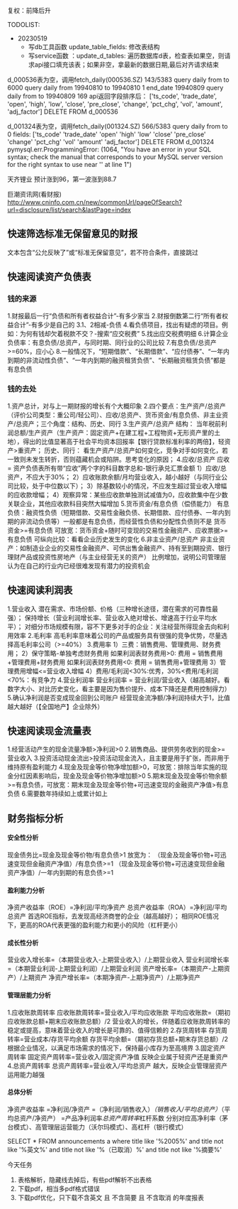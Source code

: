 复权：前降后升

TODOLIST:
- 20230519
  - 写db工具函数 update_table_fields: 修改表结构
  - 写service函数 ：update_d_tables: 遍历数据库d表，检查表如果空，则请求api接口填充该表；如果非空，拿最新的数据日期,最后对齐请求结束
  
d_000536表为空，调用fetch_daily(000536.SZ) 143/5383
query daily from  to 
6000
query daily from 19940810 to 19940810
1
end_date 19940809
query daily from  to 19940809
169
api返回字段排序后： ['ts_code', 'trade_date', 'open', 'high', 'low', 'close', 'pre_close', 'change', 'pct_chg', 'vol', 'amount', 'adj_factor']
DELETE FROM d_000536


d_001324表为空，调用fetch_daily(001324.SZ) 566/5383
query daily from  to 
0
fields: ['ts_code' 'trade_date' 'open' 'high' 'low' 'close' 'pre_close' 'change'
 'pct_chg' 'vol' 'amount' 'adj_factor']
DELETE FROM d_001324
pymysql.err.ProgrammingError: (1064, "You have an error in your SQL syntax; check the manual that corresponds to your MySQL server version for the right syntax to use near '' at line 1")


天齐锂业 预计涨到96，第一波涨到88.7

巨潮资讯网(看财报)
http://www.cninfo.com.cn/new/commonUrl/pageOfSearch?url=disclosure/list/search&lastPage=index
## 快速筛选标准无保留意见的财报
文本包含“公允反映了”或“标准无保留意见”，若不符合条件，直接跳过
## 快速阅读资产负债表
### 钱的来源
1.财报最后一行“负债和所有者权益合计”-有多少家当
2.财报倒数第二行“所有者权益合计”-有多少是自己的
3.1、2相减-负债
4.看负债项目，找出有疑虑的项目。例如：为何有钱却欠着税款不交？-搜索“应交税费”
5.找出应交税费明细
6.计算企业负债率：有息负债/总资产，与同时期、同行业的公司比较
7.有息负债/总资产>=60%，应小心
8.一般情况下，“短期借款”、“长期借款”、“应付债券”、“一年内到期的非流动性负债”、“一年内到期的融资租赁负债”、“长期融资租赁负债”都是有息负债
### 钱的去处
1.资产总计，对与上一期财报的增长有个大概印象
2.四个要点：生产资产/总资产（评价公司类型：重公司/轻公司）、应收/总资产、货币资金/有息负债、非主业资产/总资产；三个角度：结构、历史、同行
3.生产资产/总资产
结构：
  当年税前利润总额/生产资产（生产资产：固定资产+在建工程+工程物资+无形资产里的土地），得出的比值显著高于社会平均资本回报率【银行贷款标准利率的两倍】，轻资产>重资产；
历史、同行：
  看生产资产/总资产如何变化，竞争对手如何变化，若一致则未发生转折，否则蕴藏机会或陷阱。思考变化的原因；
4.应收/总资产
应收 = 资产负债表所有带“应收”两个字的科目数字总和-银行承兑汇票金额
1）应收/总资产，不应大于30%；
2）应收账款余额/月均营业收入，越小越好（与同行业公司比较，处于中位数以下）；
3）除基数较小的情况，不应发生超过营业收入增幅的应收款增幅；
4）观察异常：某些应收款单独测试减值为0，应收款集中在少数关联企业，其他应收款科目突然大幅增加
5.货币资金/有息负债（偿债能力）
有息负债：融资性负债（短期借款、交易性金融负债、长期借款、应付债券、一年内到期的非流动负债等）一般都是有息负债，而经营性负债和分配性负债则不是
货币资金>=有息负债
可放宽：货币资金+随时可变现的交易性金融资产、应收票据>=有息负债
可纵向比较：看看企业历史发生的变化
6.非主业资产/总资产
非主业资产：如制造业企业的交易性金融资产、可供出售金融资产、持有至到期投资、银行理财产品或投资性房地产（与主业经营无关的资产）
比例增加，说明公司管理层认为在自己的行业内已经很难发现有潜力的投资机会

## 快速阅读利润表
1.营业收入
潜在需求、市场份额、价格（三种增长途径，潜在需求的可靠性最强）；
保持增长（营业利润增长率、营业收入绝对增长、增速高于行业平均水平）；
对细分市场规模有限，容不下更多对手的企业：关注经营所得现金去向和利用效率
2.毛利率
高毛利率意味着公司的产品或服务具有很强的竞争优势，尽量选择高毛利率公司（>=40%）
3.费用率
1）三费：销售费用、管理费用、财务费用；
2）保守策略-单独考虑财务费用
如果利润表财务费用>0:
    费用 = 销售费用+管理费用+财务费用
如果利润表财务费用<0:
    费用 = 销售费用+管理费用
3）管理费用增幅<=营业收入增幅
4）费用/毛利润<30%:优秀，30%<费用/毛利润<70%：有竞争力
4.营业利润率
营业利润率 = 营业利润/营业收入（越高越好。看数字大小、对比历史变化，看主要是因为售价提升、成本下降还是费用控制得力）
5.确认净利润是否变成现金回到公司账户
经营现金流净额/净利润持续大于1，比值越大越好（【全国地产】企业除外）

## 快速阅读现金流量表
1.经营活动产生的现金流量净额>净利润>0
2.销售商品、提供劳务收到的现金>=营业收入
3.投资活动现金流出>投资活动现金流入，且主要是用于扩张，而非用于维持原有盈利能力
4.现金及现金等价物净增加额>0，可放宽：排除当年实施的现金分红因素影响后，现金及现金等价物净增加额>0
5.期末现金及现金等价物余额>=有息负债，可放宽：期末现金及现金等价物+可迅速变现的金融资产净值>有息负债
6.需要数年持续如上或累计如上


## 财务指标分析
#### 安全性分析
现金债务比=现金及现金等价物/有息负债>1
放宽为：
（现金及现金等价物+可迅速变现但金融资产净值）/有息负债>=1
（现金及现金等价物+可迅速变现但金融资产净值）/一年内到期的有息负债>=1
#### 盈利能力分析
净资产收益率（ROE）=净利润/平均净资产
总资产收益率（ROA）=净利润/平均总资产
首选ROE指标，去发现高经济商誉的企业（越高越好）；
相同ROE情况下，更高的ROA代表更强的盈利能力和更小的风险（杠杆更小）
#### 成长性分析
营业收入增长率=（本期营业收入-上期营业收入）/上期营业收入
营业利润增长率=（本期营业利润-上期营业利润）/上期营业利润
资产增长率=（本期资产-上期资产）/上期资产
净资产增长率=（本期净资产-上期净资产）/上期净资产
#### 管理层能力分析
1.应收账款周转率
应收账款周转率=营业收入/平均应收账款
平均应收账款=（期初应收账款总额+期末应收账款总额）/2
营业收入的增长，伴随着应收账款周转率的稳定或提高，意味着营业收入的增长是可靠的、值得信赖的
2.存货周转率
存货周转率=营业成本/存货平均余额
存货平均余额=（期初存货总额+期末存货总额）/2
根据企业情况，以满足市场需求的情况下，保持最小库存为至高境界
3.固定资产周转率
固定资产周转率=营业收入/固定资产净值
反映企业属于轻资产还是重资产
4.总资产周转率
总资产周转率=营业收入/平均总资产
越大，反映企业管理层资产运用能力越强
#### 总体分析
净资产收益率
=净利润/净资产
=（净利润/销售收入）*（销售收入/平均总资产）*（平均总资产/净资产）
=产品净利润率*总资产周转率*杠杆系数
分别对应高净利率（茅台模式）、高管理层运营能力（沃尔玛模式）、高杠杆（银行模式）


SELECT * FROM  announcements a where title like '%2005%' and title not like '%英文%'  and title not like '%（已取消）%' and title not like '%摘要%'

今天任务
1. 表格解析，隐藏线去掉后，有些pdf解析不出表格
2. 下载pdf，相当多pdf格式错误
3. 下载pdf优化，只下载不含英文 且 不含简要 且 不含取消 的年度报表